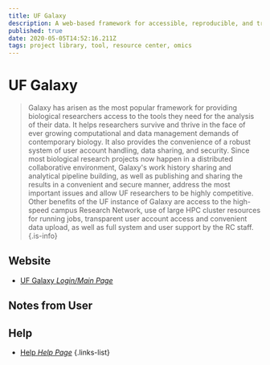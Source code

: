```yaml
---
title: UF Galaxy
description: A web-based framework for accessible, reproducible, and transparent biological computing.
published: true
date: 2020-05-05T14:52:16.211Z
tags: project library, tool, resource center, omics
---
```


# UF Galaxy

> Galaxy has arisen as the most popular framework for providing biological researchers access to the tools they need for the analysis of their data. It helps researchers survive and thrive in the face of ever growing computational and data management demands of contemporary biology. It also provides the convenience of a robust system of user account handling, data sharing, and security. Since most biological research projects now happen in a distributed collaborative environment, Galaxy's work history sharing and analytical pipeline building, as well as publishing and sharing the results in a convenient and secure manner, address the most important issues and allow UF researchers to be highly competitive. Other benefits of the UF instance of Galaxy are access to the high-speed campus Research Network, use of large HPC cluster resources for running jobs, transparent user account access and convenient data upload, as well as full system and user support by the RC staff. 
{.is-info}

## Website

- [UF Galaxy *Login/Main Page*](https://galaxy.rc.ufl.edu/)

## Notes from User


## Help
- [Help *Help Page*](https://help.rc.ufl.edu/doc/Galaxy)
{.links-list}